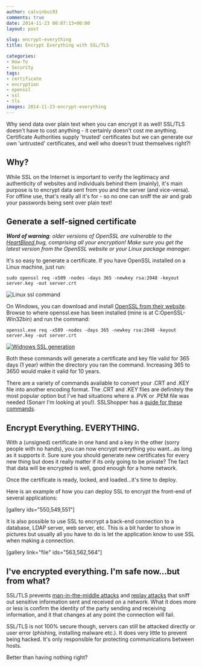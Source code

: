 ```yaml
---
author: calvinbui93
comments: true
date: 2014-11-23 00:07:13+00:00
layout: post

slug: encrypt-everything
title: Encrypt Everything with SSL/TLS

categories:
- How-To
- Security
tags:
- certificate
- encryption
- openssl
- ssl
- tls
images: 2014-11-23-encrypt-everything
---
```


Why send data over plain text when you can encrypt it as well! SSL/TLS doesn't have to cost anything - it certainly doesn't cost me anything. Certificate Authorities supply 'trusted' certificates but we can generate our own 'untrusted' certificates, and well who doesn't trust themselves right?!

<!-- more -->


## Why?


While SSL on the Internet is important to verify the legitimacy and authenticity of websites and individuals behind them (mainly), it's main purpose is to encrypt data sent from you and the server (and vice-versa). For offline use, that's really all it's for - so no one can sniff the air and grab your passwords being sent over plain text!


## Generate a self-signed certificate


_**Word of warning**: older versions of OpenSSL are vulnerable to the [HeartBleed ](http://heartbleed.com/)bug, comprising all your encryption! Make sure you get the latest version from the OpenSSL website or your Linux package manager._

It's so easy to generate a certificate. If you have OpenSSL installed on a Linux machine, just run:

    
    sudo openssl req -x509 -nodes -days 365 -newkey rsa:2048 -keyout server.key -out server.crt
    


![Linux ssl command](http://calvinbuiblog.files.wordpress.com/2014/11/capture4.png)

On Windows, you can download and install [OpenSSL from their website](https://www.openssl.org/). Browse to where openssl.exe has been installed (mine is at C:OpenSSL-Win32bin) and run the command:

    
    openssl.exe req -x509 -nodes -days 365 -newkey rsa:2048 -keyout server.key -out server.crt


[![Widnows SSL generation](http://calvinbuiblog.files.wordpress.com/2014/11/capture3.png)](http://calvinbuiblog.files.wordpress.com/2014/11/capture3.png)

Both these commands will generate a certificate and key file valid for 365 days (1 year) within the directory you ran the command. Increasing 365 to 3650 would make it valid for 10 years.

There are a variety of commands available to convert your .CRT and .KEY file into another encoding format. The .CRT and .KEY files are definitely the most popular option but I've had situations where a .PVK or .PEM file was needed (Sonarr I'm looking at you!). SSLShopper has a [guide for these commands](https://www.sslshopper.com/article-most-common-openssl-commands.html).


## Encrypt Everything. EVERYTHING.


With a (unsigned) certificate in one hand and a key in the other (sorry people with no hands), you can now encrypt everything you want...as long as it supports it. Sure sure you should generate new certificates for every new thing but does it really matter if its only going to be private? The fact that data will be encrypted is well, good enough for a home network.

Once the certificate is ready, locked, and loaded...it's time to deploy.

Here is an example of how you can deploy SSL to encrypt the front-end of several applications:

[gallery ids="550,549,551"]

It is also possible to use SSL to encrypt a back-end connection to a database, LDAP server, web server, etc. This is a bit harder to show in pictures but usually all you have to do is let the application know to use SSL when making a connection.

[gallery link="file" ids="563,562,564"]


## I've encrypted everything. I'm safe now...but from what?


SSL/TLS prevents [man-in-the-middle attacks](http://en.wikipedia.org/wiki/Man-in-the-middle_attack) and [replay attacks](http://en.wikipedia.org/wiki/Replay_attack) that sniff out sensitive information sent and received on a network. What it does more or less is confirm the identity of the party sending and receiving information, and it that changes at any point the connection will fail.

SSL/TLS is not 100% secure though, servers can still be attacked directly or user error (phishing, installing malware etc.). It does very little to prevent being hacked. It's only responsible for protecting communications between hosts.

Better than having nothing right?
